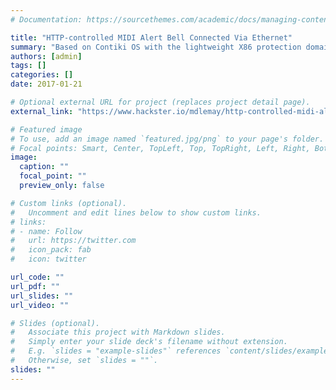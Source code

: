 ```yaml
---
# Documentation: https://sourcethemes.com/academic/docs/managing-content/

title: "HTTP-controlled MIDI Alert Bell Connected Via Ethernet"
summary: "Based on Contiki OS with the lightweight X86 protection domain support that I implemented."
authors: [admin]
tags: []
categories: []
date: 2017-01-21

# Optional external URL for project (replaces project detail page).
external_link: "https://www.hackster.io/mdlemay/http-controlled-midi-alert-bell-connected-via-ethernet-b4e1cc"

# Featured image
# To use, add an image named `featured.jpg/png` to your page's folder.
# Focal points: Smart, Center, TopLeft, Top, TopRight, Left, Right, BottomLeft, Bottom, BottomRight.
image:
  caption: ""
  focal_point: ""
  preview_only: false

# Custom links (optional).
#   Uncomment and edit lines below to show custom links.
# links:
# - name: Follow
#   url: https://twitter.com
#   icon_pack: fab
#   icon: twitter

url_code: ""
url_pdf: ""
url_slides: ""
url_video: ""

# Slides (optional).
#   Associate this project with Markdown slides.
#   Simply enter your slide deck's filename without extension.
#   E.g. `slides = "example-slides"` references `content/slides/example-slides.md`.
#   Otherwise, set `slides = ""`.
slides: ""
---
```


